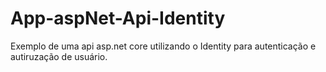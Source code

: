# App-aspNet-Api-Identity
Exemplo de uma api asp.net core utilizando o Identity para autenticação e autiruzação de usuário.
